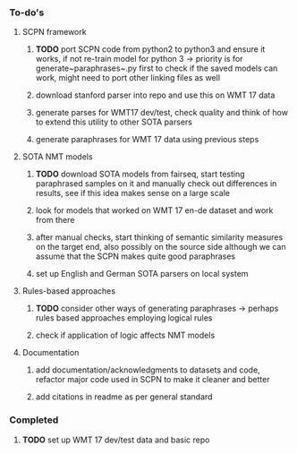 ### To-do\'s

1.  SCPN framework

    1.  **TODO** port SCPN code from python2 to python3 and
        ensure it works, if not re-train model for python 3 -\> priority
        is for generate~paraphrases~.py first to check if the saved
        models can work, might need to port other linking files as well

    2.  download stanford parser into repo and use this on WMT 17 data

    3.  generate parses for WMT17 dev/test, check quality and think of
        how to extend this utility to other SOTA parsers

    4.  generate paraphrases for WMT 17 data using previous steps

2.  SOTA NMT models

    1.  **TODO** download SOTA models from fairseq, start
        testing paraphrased samples on it and manually check out
        differences in results, see if this idea makes sense on a large
        scale

    2.  look for models that worked on WMT 17 en-de dataset and work
        from there

    3.  after manual checks, start thinking of semantic similarity
        measures on the target end, also possibly on the source side
        although we can assume that the SCPN makes quite good
        paraphrases

    4.  set up English and German SOTA parsers on local system

3.  Rules-based approaches

    1.  **TODO** consider other ways of generating
        paraphrases -\> perhaps rules based approaches employing logical
        rules

    2.  check if application of logic affects NMT models

4.  Documentation

    1.  add documentation/acknowledgments to datasets and code, refactor
        major code used in SCPN to make it cleaner and better

    2.  add citations in readme as per general standard

### Completed

1.  **TODO** set up WMT 17 dev/test data and basic repo
